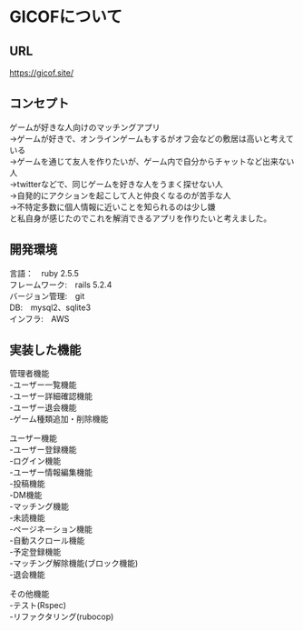 # GICOFについて
## URL
https://gicof.site/

## コンセプト
ゲームが好きな人向けのマッチングアプリ<br>
→ゲームが好きで、オンラインゲームもするがオフ会などの敷居は高いと考えている<br>
→ゲームを通じて友人を作りたいが、ゲーム内で自分からチャットなど出来ない人<br>
→twitterなどで、同じゲームを好きな人をうまく探せない人<br>
→自発的にアクションを起こして人と仲良くなるのが苦手な人<br>
→不特定多数に個人情報に近いことを知られるのは少し嫌<br>
と私自身が感じたのでこれを解消できるアプリを作りたいと考えました。<br>

## 開発環境
言語：　ruby 2.5.5 <br>
フレームワーク:　rails 5.2.4<br>
バージョン管理:　git<br>
DB:　mysql2、sqlite3<br>
インフラ:　AWS<br>

## 実装した機能
管理者機能<br>
-ユーザー一覧機能<br>
-ユーザー詳細確認機能<br>
-ユーザー退会機能<br>
-ゲーム種類追加・削除機能<br>

ユーザー機能<br>
-ユーザー登録機能<br>
-ログイン機能<br>
-ユーザー情報編集機能<br>
-投稿機能<br>
-DM機能<br>
-マッチング機能<br>
-未読機能<br>
-ページネーション機能<br>
-自動スクロール機能<br>
-予定登録機能<br>
-マッチング解除機能(ブロック機能)<br>
-退会機能<br>

その他機能<br>
-テスト(Rspec)<br>
-リファクタリング(rubocop)<br>
